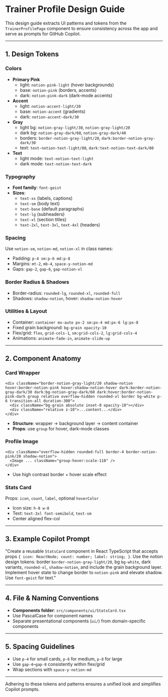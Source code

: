 # Trainer Profile Design Guide

This design guide extracts UI patterns and tokens from the `TrainerProfilePage` component to ensure consistency across the app and serve as prompts for GitHub Copilot.

---

## 1. Design Tokens

### Colors

- **Primary Pink**
  - light: `notion-pink-light` (hover backgrounds)
  - base: `notion-pink` (borders, accents)
  - dark: `notion-pink-dark` (dark-mode accents)
- **Accent**
  - light: `notion-accent-light/20`
  - base: `notion-accent` (gradients)
  - dark: `notion-accent-dark/30`
- **Gray**
  - light bg: `notion-gray-light/30`, `notion-gray-light/20`
  - dark bg: `notion-gray-dark/60`, `notion-gray-dark/40`
  - borders: `border-notion-gray-light/20`, `dark:border-notion-gray-dark/30`
  - text: `text-notion-text-light/80`, `dark:text-notion-text-dark/80`
- **Text**
  - light mode: `text-notion-text-light`
  - dark mode: `text-notion-text-dark`

### Typography

- **Font family**: `font-geist`
- **Sizes**:
  - `text-xs` (labels, captions)
  - `text-sm` (body text)
  - `text-base` (default paragraphs)
  - `text-lg` (subheaders)
  - `text-xl` (section titles)
  - `text-2xl`, `text-3xl`, `text-4xl` (headers)

### Spacing

Use `notion-sm`, `notion-md`, `notion-xl` in class names:

- Padding: `p-4 sm:p-6 md:p-8`
- Margins: `mt-2`, `mb-4`, `space-y-notion-md`
- Gaps: `gap-2`, `gap-6`, `gap-notion-xl`

### Border Radius & Shadows

- Border-radius: `rounded-lg`, `rounded-xl`, `rounded-full`
- Shadows: `shadow-notion`, hover: `shadow-notion-hover`

### Utilities & Layout

- Container: `container mx-auto px-2 sm:px-4 md:px-6 lg:px-8`
- Fixed grain background: `bg-grain opacity-10`
- Flex/grid: `flex`, `grid-cols-1`, `sm:grid-cols-2`, `lg:grid-cols-4`
- Animations: `animate-fade-in`, `animate-slide-up`

---

## 2. Component Anatomy

### Card Wrapper

```tsx
<div className="border-notion-gray-light/20 shadow-notion hover:border-notion-pink hover:shadow-notion-hover dark:border-notion-gray-dark/30 dark:bg-notion-gray-dark/60 dark:hover:border-notion-pink-dark group relative overflow-hidden rounded-xl border bg-white p-6 transition-all duration-300">
  <div className="bg-grain absolute inset-0 opacity-10"></div>
  <div className="relative z-10">...content...</div>
</div>
```

- **Structure**: wrapper → background layer → content container
- **Props**: use `group` for hover, dark-mode classes

### Profile Image

```tsx
<div className="overflow-hidden rounded-full border-4 border-notion-pink/20 shadow-notion">
  <Image ... className="group-hover:scale-110" />
</div>
```

- Use high contrast border + hover scale effect

### Stats Card

Props: `icon`, `count`, `label`, optional `hoverColor`

- Icon size: `h-8 w-8`
- Text: `text-3xl font-semibold`, `text-sm`
- Center aligned flex-col

---

## 3. Example Copilot Prompt

"Create a reusable `StatsCard` component in React TypeScript that accepts props `{ icon: ReactNode; count: number; label: string; }`. Use the notion design tokens: border `border-notion-gray-light/20`, bg `bg-white`, dark variants, `rounded-xl`, `shadow-notion`, and include the grain background layer. Implement hover state to change border to `notion-pink` and elevate shadow. Use `font-geist` for text."

---

## 4. File & Naming Conventions

- **Components folder**: `src/components/ui/StatsCard.tsx`
- Use PascalCase for component names
- Separate presentational components (`ui/`) from domain-specific components

---

## 5. Spacing Guidelines

- Use `p-4` for small cards, `p-6` for medium, `p-8` for large
- Use `gap-4`–`gap-8` consistently within flex/grid
- Wrap sections with `space-y-notion-md`

---

Adhering to these tokens and patterns ensures a unified look and simplifies Copilot prompts.
